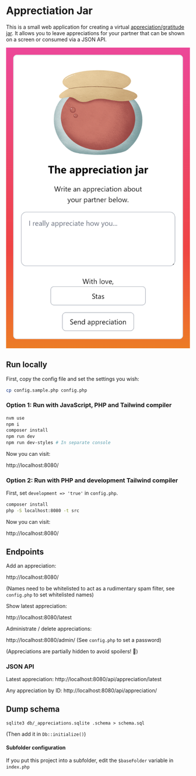# Apprectiation Jar

This is a small web application for creating a virtual [appreciation/gratitude jar](https://www.mindbodygreen.com/0-11062/how-to-create-a-gratitude-jar.html). It allows you to leave appreciations for your partner that can be shown on a screen or consumed via a JSON API.

![](screenshots/appreciation-screenshot.png)

## Run locally

First, copy the config file and set the settings you wish:

```bash
cp config.sample.php config.php
```

### Option 1: Run with JavaScript, PHP and Tailwind compiler

```bash
nvm use
npm i
composer install
npm run dev
npm run dev-styles # In separate console
```

Now you can visit:

http://localhost:8080/


### Option 2: Run with PHP and development Tailwind compiler

First, set `development => 'true'` in `config.php`.

```bash
composer install
php -S localhost:8080 -t src
```

Now you can visit:

http://localhost:8080/

## Endpoints

Add an appreciation:

http://localhost:8080/

(Names need to be whitelisted to act as a rudimentary spam filter, see `config.php` to set whitelisted names)

Show latest appreciation:

http://localhost:8080/latest

Administrate / delete appreciations:

http://localhost:8080/admin/<password> (See `config.php` to set a password)

(Appreciations are partially hidden to avoid spoilers! 🙈)

### JSON API

Latest appreciation:
http://localhost:8080/api/appreciation/latest

Any appreciation by ID:
http://localhost:8080/api/appreciation/<id>



## Dump schema 

```
sqlite3 db/_appreciations.sqlite .schema > schema.sql
```

(Then add it in `Db::initialize()`)

#### Subfolder configuration

If you put this project into a subfolder, edit the `$baseFolder` variable in `index.php`